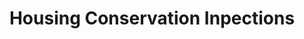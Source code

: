 ---
schema: default
title: Housing Conservation Inpections
organization: City of St. Louis
notes: >-
  CSV files of Housing Conservation properties inspections
resources:
  - name: 'CSVs of housing conservation inspections'
    url: 'https://github.com/OpenDataSTL/stl-housing-conservation-inspections'
    format: csv
license: ''
category:
  - Planning / Zoning
  - Properties
maintainer: ''
maintainer_email: ''
---